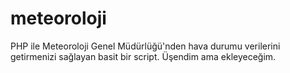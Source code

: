 # meteoroloji
PHP ile Meteoroloji Genel Müdürlüğü'nden hava durumu verilerini getirmenizi sağlayan basit bir script.
Üşendim ama ekleyeceğim.
